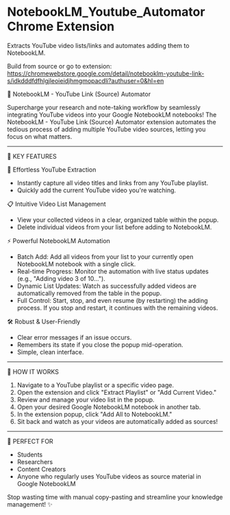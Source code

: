 # NotebookLM_Youtube_Automator Chrome Extension

Extracts YouTube video lists/links and automates adding them to NotebookLM.

Build from source or go to extension: https://chromewebstore.google.com/detail/notebooklm-youtube-link-s/idkdddfdfhlgjleoieidjhmgmopacdli?authuser=0&hl=en

📘 NotebookLM - YouTube Link (Source) Automator

Supercharge your research and note-taking workflow by seamlessly integrating YouTube videos into your Google NotebookLM notebooks! The NotebookLM - YouTube Link (Source) Automator extension automates the tedious process of adding multiple YouTube video sources, letting you focus on what matters.

---

🔑 KEY FEATURES

🎥 Effortless YouTube Extraction
- Instantly capture all video titles and links from any YouTube playlist.
- Quickly add the current YouTube video you're watching.

📋 Intuitive Video List Management
- View your collected videos in a clear, organized table within the popup.
- Delete individual videos from your list before adding to NotebookLM.

⚡ Powerful NotebookLM Automation
- Batch Add: Add all videos from your list to your currently open NotebookLM notebook with a single click.
- Real-time Progress: Monitor the automation with live status updates (e.g., "Adding video 3 of 10...").
- Dynamic List Updates: Watch as successfully added videos are automatically removed from the table in the popup.
- Full Control: Start, stop, and even resume (by restarting) the adding process. If you stop and restart, it continues with the remaining videos.

🛠️ Robust & User-Friendly
- Clear error messages if an issue occurs.
- Remembers its state if you close the popup mid-operation.
- Simple, clean interface.

---

🚀 HOW IT WORKS

1. Navigate to a YouTube playlist or a specific video page.
2. Open the extension and click "Extract Playlist" or "Add Current Video."
3. Review and manage your video list in the popup.
4. Open your desired Google NotebookLM notebook in another tab.
5. In the extension popup, click "Add All to NotebookLM."
6. Sit back and watch as your videos are automatically added as sources!

---

🎯 PERFECT FOR

- Students
- Researchers
- Content Creators
- Anyone who regularly uses YouTube videos as source material in Google NotebookLM

Stop wasting time with manual copy-pasting and streamline your knowledge management! ✨

